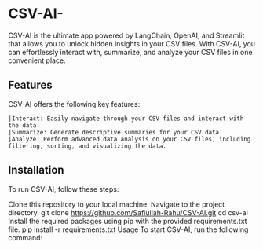 # CSV-AI-
CSV-AI is the ultimate app powered by LangChain, OpenAI, and Streamlit that allows you to unlock hidden insights in your CSV files. With CSV-AI, you can effortlessly interact with, summarize, and analyze your CSV files in one convenient place.
## Features
CSV-AI offers the following key features:

    |Interact: Easily navigate through your CSV files and interact with the data.
    |Summarize: Generate descriptive summaries for your CSV data.
    |Analyze: Perform advanced data analysis on your CSV files, including filtering, sorting, and visualizing the data.
## Installation
To run CSV-AI, follow these steps:

Clone this repository to your local machine.
Navigate to the project directory.
git clone https://github.com/Safiullah-Rahu/CSV-AI.git
cd csv-ai
Install the required packages using pip with the provided requirements.txt file.
pip install -r requirements.txt
Usage
To start CSV-AI, run the following command:
